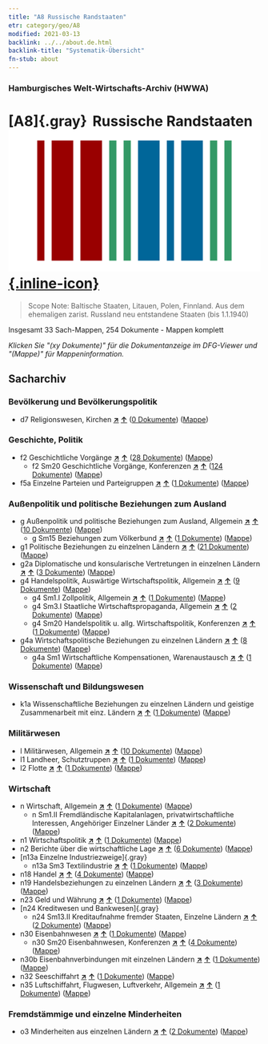 ```yaml
---
title: "A8 Russische Randstaaten"
etr: category/geo/A8
modified: 2021-03-13
backlink: ../../about.de.html
backlink-title: "Systematik-Übersicht"
fn-stub: about
---
```


### Hamburgisches Welt-Wirtschafts-Archiv (HWWA)
# [A8]{.gray}&#8201; Russische Randstaaten&#160; [![Wikidata item](/images/Wikidata-logo.svg){.inline-icon}](http://www.wikidata.org/entity/Q90303093)


> Scope Note: Baltische Staaten, Litauen, Polen, Finnland. Aus dem ehemaligen zarist. Russland neu entstandene Staaten (bis 1.1.1940)



Insgesamt 33 Sach-Mappen, 254 Dokumente - Mappen komplett

_Klicken Sie "(xy Dokumente)" für die Dokumentanzeige im DFG-Viewer und "(Mappe)" für Mappeninformation._

## Sacharchiv




### Bevölkerung und Bevölkerungspolitik

- d7 Religionswesen, Kirchen [**&nearr;**](../../../subject/i/144241/about.de.html "Religionswesen, Kirchen (in der ganzen Welt)") [**&uarr;**](../../../subject/about.de.html#d7 "Sachsystematik") (<a href="https://pm20.zbw.eu/dfgview/sh/140904,144241" title="über: Russische Randstaaten : Religionswesen, Kirchen" target="_blank">0 Dokumente</a>) ([Mappe](../../../../folder/sh/1409xx/140904/1442xx/144241/about.de.html))

### Geschichte, Politik

- f2 Geschichtliche Vorgänge [**&nearr;**](../../../subject/i/144286/about.de.html "Geschichtliche Vorgänge (in der ganzen Welt)") [**&uarr;**](../../../subject/about.de.html#f2 "Sachsystematik") (<a href="https://pm20.zbw.eu/dfgview/sh/140904,144286" title="über: Russische Randstaaten : Geschichtliche Vorgänge" target="_blank">28 Dokumente</a>) ([Mappe](../../../../folder/sh/1409xx/140904/1442xx/144286/about.de.html))
  - f2 Sm20 Geschichtliche Vorgänge, Konferenzen [**&nearr;**](../../../subject/i/150605/about.de.html "Geschichtliche Vorgänge, Konferenzen (in der ganzen Welt)") [**&uarr;**](../../../subject/about.de.html#f2_Sm20 "Sachsystematik") (<a href="https://pm20.zbw.eu/dfgview/sh/140904,150605" title="über: Russische Randstaaten : Geschichtliche Vorgänge, Konferenzen" target="_blank">124 Dokumente</a>) ([Mappe](../../../../folder/sh/1409xx/140904/1506xx/150605/about.de.html))
- f5a Einzelne Parteien und Parteigruppen [**&nearr;**](../../../subject/i/144420/about.de.html "Einzelne Parteien und Parteigruppen (in der ganzen Welt)") [**&uarr;**](../../../subject/about.de.html#f5a "Sachsystematik") (<a href="https://pm20.zbw.eu/dfgview/sh/140904,144420" title="über: Russische Randstaaten : Einzelne Parteien und Parteigruppen" target="_blank">1 Dokumente</a>) ([Mappe](../../../../folder/sh/1409xx/140904/1444xx/144420/about.de.html))

### Außenpolitik und politische Beziehungen zum Ausland

- g Außenpolitik und politische Beziehungen zum Ausland, Allgemein [**&nearr;**](../../../subject/i/144451/about.de.html "Außenpolitik und politische Beziehungen zum Ausland, Allgemein (in der ganzen Welt)") [**&uarr;**](../../../subject/about.de.html#g "Sachsystematik") (<a href="https://pm20.zbw.eu/dfgview/sh/140904,144451" title="über: Russische Randstaaten : Außenpolitik und politische Beziehungen zum Ausland, Allgemein" target="_blank">10 Dokumente</a>) ([Mappe](../../../../folder/sh/1409xx/140904/1444xx/144451/about.de.html))
  - g Sm15 Beziehungen zum Völkerbund [**&nearr;**](../../../subject/i/144589/about.de.html "Beziehungen zum Völkerbund (in der ganzen Welt)") [**&uarr;**](../../../subject/about.de.html#g_Sm15 "Sachsystematik") (<a href="https://pm20.zbw.eu/dfgview/sh/140904,144589" title="über: Russische Randstaaten : Beziehungen zum Völkerbund" target="_blank">1 Dokumente</a>) ([Mappe](../../../../folder/sh/1409xx/140904/1445xx/144589/about.de.html))
- g1 Politische Beziehungen zu einzelnen Ländern [**&nearr;**](../../../subject/i/144452/about.de.html "Politische Beziehungen zu einzelnen Ländern (in der ganzen Welt)") [**&uarr;**](../../../subject/about.de.html#g1 "Sachsystematik") (<a href="https://pm20.zbw.eu/dfgview/sh/140904,144452" title="über: Russische Randstaaten : Politische Beziehungen zu einzelnen Ländern" target="_blank">21 Dokumente</a>) ([Mappe](../../../../folder/sh/1409xx/140904/1444xx/144452/about.de.html))
- g2a Diplomatische und konsularische Vertretungen in einzelnen Ländern [**&nearr;**](../../../subject/i/144466/about.de.html "Diplomatische und konsularische Vertretungen in einzelnen Ländern (in der ganzen Welt)") [**&uarr;**](../../../subject/about.de.html#g2a "Sachsystematik") (<a href="https://pm20.zbw.eu/dfgview/sh/140904,144466" title="über: Russische Randstaaten : Diplomatische und konsularische Vertretungen in einzelnen Ländern" target="_blank">3 Dokumente</a>) ([Mappe](../../../../folder/sh/1409xx/140904/1444xx/144466/about.de.html))
- g4 Handelspolitik, Auswärtige Wirtschaftspolitik, Allgemein [**&nearr;**](../../../subject/i/144470/about.de.html "Handelspolitik, Auswärtige Wirtschaftspolitik, Allgemein (in der ganzen Welt)") [**&uarr;**](../../../subject/about.de.html#g4 "Sachsystematik") (<a href="https://pm20.zbw.eu/dfgview/sh/140904,144470" title="über: Russische Randstaaten : Handelspolitik, Auswärtige Wirtschaftspolitik, Allgemein" target="_blank">9 Dokumente</a>) ([Mappe](../../../../folder/sh/1409xx/140904/1444xx/144470/about.de.html))
  - g4 Sm1.I Zollpolitik, Allgemein [**&nearr;**](../../../subject/i/144471/about.de.html "Zollpolitik, Allgemein (in der ganzen Welt)") [**&uarr;**](../../../subject/about.de.html#g4_Sm1.I "Sachsystematik") (<a href="https://pm20.zbw.eu/dfgview/sh/140904,144471" title="über: Russische Randstaaten : Zollpolitik, Allgemein" target="_blank">1 Dokumente</a>) ([Mappe](../../../../folder/sh/1409xx/140904/1444xx/144471/about.de.html))
  - g4 Sm3.I Staatliche Wirtschaftspropaganda, Allgemein [**&nearr;**](../../../subject/i/144482/about.de.html "Staatliche Wirtschaftspropaganda, Allgemein (in der ganzen Welt)") [**&uarr;**](../../../subject/about.de.html#g4_Sm3.I "Sachsystematik") (<a href="https://pm20.zbw.eu/dfgview/sh/140904,144482" title="über: Russische Randstaaten : Staatliche Wirtschaftspropaganda, Allgemein" target="_blank">2 Dokumente</a>) ([Mappe](../../../../folder/sh/1409xx/140904/1444xx/144482/about.de.html))
  - g4 Sm20 Handelspolitik u. allg. Wirtschaftspolitik, Konferenzen [**&nearr;**](../../../subject/i/150373/about.de.html "Handelspolitik u. allg. Wirtschaftspolitik, Konferenzen (in der ganzen Welt)") [**&uarr;**](../../../subject/about.de.html#g4_Sm20 "Sachsystematik") (<a href="https://pm20.zbw.eu/dfgview/sh/140904,150373" title="über: Russische Randstaaten : Handelspolitik u. allg. Wirtschaftspolitik, Konferenzen " target="_blank">1 Dokumente</a>) ([Mappe](../../../../folder/sh/1409xx/140904/1503xx/150373/about.de.html))
- g4a Wirtschaftspolitische Beziehungen zu einzelnen Ländern [**&nearr;**](../../../subject/i/144531/about.de.html "Wirtschaftspolitische Beziehungen zu einzelnen Ländern (in der ganzen Welt)") [**&uarr;**](../../../subject/about.de.html#g4a "Sachsystematik") (<a href="https://pm20.zbw.eu/dfgview/sh/140904,144531" title="über: Russische Randstaaten : Wirtschaftspolitische Beziehungen zu einzelnen Ländern" target="_blank">8 Dokumente</a>) ([Mappe](../../../../folder/sh/1409xx/140904/1445xx/144531/about.de.html))
  - g4a Sm1 Wirtschaftliche Kompensationen, Warenaustausch [**&nearr;**](../../../subject/i/144532/about.de.html "Wirtschaftliche Kompensationen, Warenaustausch (in der ganzen Welt)") [**&uarr;**](../../../subject/about.de.html#g4a_Sm1 "Sachsystematik") (<a href="https://pm20.zbw.eu/dfgview/sh/140904,144532" title="über: Russische Randstaaten : Wirtschaftliche Kompensationen, Warenaustausch" target="_blank">1 Dokumente</a>) ([Mappe](../../../../folder/sh/1409xx/140904/1445xx/144532/about.de.html))

### Wissenschaft und Bildungswesen

- k1a Wissenschaftliche Beziehungen zu einzelnen Ländern und geistige Zusammenarbeit mit einz. Ländern [**&nearr;**](../../../subject/i/144738/about.de.html "Wissenschaftliche Beziehungen zu einzelnen Ländern und geistige Zusammenarbeit mit einz. Ländern (in der ganzen Welt)") [**&uarr;**](../../../subject/about.de.html#k1a "Sachsystematik") (<a href="https://pm20.zbw.eu/dfgview/sh/140904,144738" title="über: Russische Randstaaten : Wissenschaftliche Beziehungen zu einzelnen Ländern und geistige Zusammenarbeit mit einz. Ländern" target="_blank">1 Dokumente</a>) ([Mappe](../../../../folder/sh/1409xx/140904/1447xx/144738/about.de.html))

### Militärwesen

- l Militärwesen, Allgemein [**&nearr;**](../../../subject/i/144762/about.de.html "Militärwesen, Allgemein (in der ganzen Welt)") [**&uarr;**](../../../subject/about.de.html#l "Sachsystematik") (<a href="https://pm20.zbw.eu/dfgview/sh/140904,144762" title="über: Russische Randstaaten : Militärwesen, Allgemein" target="_blank">10 Dokumente</a>) ([Mappe](../../../../folder/sh/1409xx/140904/1447xx/144762/about.de.html))
- l1 Landheer, Schutztruppen [**&nearr;**](../../../subject/i/144763/about.de.html "Landheer, Schutztruppen (in der ganzen Welt)") [**&uarr;**](../../../subject/about.de.html#l1 "Sachsystematik") (<a href="https://pm20.zbw.eu/dfgview/sh/140904,144763" title="über: Russische Randstaaten : Landheer, Schutztruppen" target="_blank">1 Dokumente</a>) ([Mappe](../../../../folder/sh/1409xx/140904/1447xx/144763/about.de.html))
- l2 Flotte [**&nearr;**](../../../subject/i/144768/about.de.html "Flotte (in der ganzen Welt)") [**&uarr;**](../../../subject/about.de.html#l2 "Sachsystematik") (<a href="https://pm20.zbw.eu/dfgview/sh/140904,144768" title="über: Russische Randstaaten : Flotte" target="_blank">1 Dokumente</a>) ([Mappe](../../../../folder/sh/1409xx/140904/1447xx/144768/about.de.html))

### Wirtschaft

- n Wirtschaft, Allgemein [**&nearr;**](../../../subject/i/144930/about.de.html "Wirtschaft, Allgemein (in der ganzen Welt)") [**&uarr;**](../../../subject/about.de.html#n "Sachsystematik") (<a href="https://pm20.zbw.eu/dfgview/sh/140904,144930" title="über: Russische Randstaaten : Wirtschaft, Allgemein" target="_blank">1 Dokumente</a>) ([Mappe](../../../../folder/sh/1409xx/140904/1449xx/144930/about.de.html))
  - n Sm1.II Fremdländische Kapitalanlagen, privatwirtschaftliche Interessen, Angehöriger Einzelner Länder [**&nearr;**](../../../subject/i/145775/about.de.html "Fremdländische Kapitalanlagen, privatwirtschaftliche Interessen, Angehöriger Einzelner Länder (in der ganzen Welt)") [**&uarr;**](../../../subject/about.de.html#n_Sm1.II "Sachsystematik") (<a href="https://pm20.zbw.eu/dfgview/sh/140904,145775" title="über: Russische Randstaaten : Fremdländische Kapitalanlagen, privatwirtschaftliche Interessen, Angehöriger Einzelner Länder" target="_blank">2 Dokumente</a>) ([Mappe](../../../../folder/sh/1409xx/140904/1457xx/145775/about.de.html))
- n1 Wirtschaftspolitik [**&nearr;**](../../../subject/i/144931/about.de.html "Wirtschaftspolitik (in der ganzen Welt)") [**&uarr;**](../../../subject/about.de.html#n1 "Sachsystematik") (<a href="https://pm20.zbw.eu/dfgview/sh/140904,144931" title="über: Russische Randstaaten : Wirtschaftspolitik" target="_blank">1 Dokumente</a>) ([Mappe](../../../../folder/sh/1409xx/140904/1449xx/144931/about.de.html))
- n2 Berichte über die wirtschaftliche Lage [**&nearr;**](../../../subject/i/144972/about.de.html "Berichte über die wirtschaftliche Lage (in der ganzen Welt)") [**&uarr;**](../../../subject/about.de.html#n2 "Sachsystematik") (<a href="https://pm20.zbw.eu/dfgview/sh/140904,144972" title="über: Russische Randstaaten : Berichte über die wirtschaftliche Lage" target="_blank">6 Dokumente</a>) ([Mappe](../../../../folder/sh/1409xx/140904/1449xx/144972/about.de.html))
- [n13a Einzelne Industriezweige]{.gray}
  - n13a Sm3 Textilindustrie [**&nearr;**](../../../subject/i/145119/about.de.html "Textilindustrie (in der ganzen Welt)") [**&uarr;**](../../../subject/about.de.html#n13a_Sm3 "Sachsystematik") (<a href="https://pm20.zbw.eu/dfgview/sh/140904,145119" title="über: Russische Randstaaten : Textilindustrie" target="_blank">1 Dokumente</a>) ([Mappe](../../../../folder/sh/1409xx/140904/1451xx/145119/about.de.html))
- n18 Handel [**&nearr;**](../../../subject/i/145262/about.de.html "Handel (in der ganzen Welt)") [**&uarr;**](../../../subject/about.de.html#n18 "Sachsystematik") (<a href="https://pm20.zbw.eu/dfgview/sh/140904,145262" title="über: Russische Randstaaten : Handel" target="_blank">4 Dokumente</a>) ([Mappe](../../../../folder/sh/1409xx/140904/1452xx/145262/about.de.html))
- n19 Handelsbeziehungen zu einzelnen Ländern [**&nearr;**](../../../subject/i/145289/about.de.html "Handelsbeziehungen zu einzelnen Ländern (in der ganzen Welt)") [**&uarr;**](../../../subject/about.de.html#n19 "Sachsystematik") (<a href="https://pm20.zbw.eu/dfgview/sh/140904,145289" title="über: Russische Randstaaten : Handelsbeziehungen zu einzelnen Ländern" target="_blank">3 Dokumente</a>) ([Mappe](../../../../folder/sh/1409xx/140904/1452xx/145289/about.de.html))
- n23 Geld und Währung [**&nearr;**](../../../subject/i/145305/about.de.html "Geld und Währung (in der ganzen Welt)") [**&uarr;**](../../../subject/about.de.html#n23 "Sachsystematik") (<a href="https://pm20.zbw.eu/dfgview/sh/140904,145305" title="über: Russische Randstaaten : Geld und Währung" target="_blank">1 Dokumente</a>) ([Mappe](../../../../folder/sh/1409xx/140904/1453xx/145305/about.de.html))
- [n24 Kreditwesen und Bankwesen]{.gray}
  - n24 Sm13.II Kreditaufnahme fremder Staaten, Einzelne Ländern [**&nearr;**](../../../subject/i/145375/about.de.html "Kreditaufnahme fremder Staaten, Einzelne Ländern (in der ganzen Welt)") [**&uarr;**](../../../subject/about.de.html#n24_Sm13.II "Sachsystematik") (<a href="https://pm20.zbw.eu/dfgview/sh/140904,145375" title="über: Russische Randstaaten : Kreditaufnahme fremder Staaten, Einzelne Ländern" target="_blank">2 Dokumente</a>) ([Mappe](../../../../folder/sh/1409xx/140904/1453xx/145375/about.de.html))
- n30 Eisenbahnwesen [**&nearr;**](../../../subject/i/145531/about.de.html "Eisenbahnwesen (in der ganzen Welt)") [**&uarr;**](../../../subject/about.de.html#n30 "Sachsystematik") (<a href="https://pm20.zbw.eu/dfgview/sh/140904,145531" title="über: Russische Randstaaten : Eisenbahnwesen" target="_blank">1 Dokumente</a>) ([Mappe](../../../../folder/sh/1409xx/140904/1455xx/145531/about.de.html))
  - n30 Sm20 Eisenbahnwesen, Konferenzen [**&nearr;**](../../../subject/i/152139/about.de.html "Eisenbahnwesen, Konferenzen (in der ganzen Welt)") [**&uarr;**](../../../subject/about.de.html#n30_Sm20 "Sachsystematik") (<a href="https://pm20.zbw.eu/dfgview/sh/140904,152139" title="über: Russische Randstaaten : Eisenbahnwesen, Konferenzen" target="_blank">4 Dokumente</a>) ([Mappe](../../../../folder/sh/1409xx/140904/1521xx/152139/about.de.html))
- n30b Eisenbahnverbindungen mit einzelnen Ländern [**&nearr;**](../../../subject/i/145562/about.de.html "Eisenbahnverbindungen mit einzelnen Ländern (in der ganzen Welt)") [**&uarr;**](../../../subject/about.de.html#n30b "Sachsystematik") (<a href="https://pm20.zbw.eu/dfgview/sh/140904,145562" title="über: Russische Randstaaten : Eisenbahnverbindungen mit einzelnen Ländern" target="_blank">1 Dokumente</a>) ([Mappe](../../../../folder/sh/1409xx/140904/1455xx/145562/about.de.html))
- n32 Seeschiffahrt [**&nearr;**](../../../subject/i/145567/about.de.html "Seeschiffahrt (in der ganzen Welt)") [**&uarr;**](../../../subject/about.de.html#n32 "Sachsystematik") (<a href="https://pm20.zbw.eu/dfgview/sh/140904,145567" title="über: Russische Randstaaten : Seeschiffahrt" target="_blank">1 Dokumente</a>) ([Mappe](../../../../folder/sh/1409xx/140904/1455xx/145567/about.de.html))
- n35 Luftschiffahrt, Flugwesen, Luftverkehr, Allgemein [**&nearr;**](../../../subject/i/145681/about.de.html "Luftschiffahrt, Flugwesen, Luftverkehr, Allgemein (in der ganzen Welt)") [**&uarr;**](../../../subject/about.de.html#n35 "Sachsystematik") (<a href="https://pm20.zbw.eu/dfgview/sh/140904,145681" title="über: Russische Randstaaten : Luftschiffahrt, Flugwesen, Luftverkehr, Allgemein" target="_blank">1 Dokumente</a>) ([Mappe](../../../../folder/sh/1409xx/140904/1456xx/145681/about.de.html))

### Fremdstämmige und einzelne Minderheiten

- o3 Minderheiten aus einzelnen Ländern [**&nearr;**](../../../subject/i/182220/about.de.html "Minderheiten aus einzelnen Ländern (in der ganzen Welt)") [**&uarr;**](../../../subject/about.de.html#o3 "Sachsystematik") (<a href="https://pm20.zbw.eu/dfgview/sh/140904,182220" title="über: Russische Randstaaten : Minderheiten aus einzelnen Ländern" target="_blank">2 Dokumente</a>) ([Mappe](../../../../folder/sh/1409xx/140904/1822xx/182220/about.de.html))



